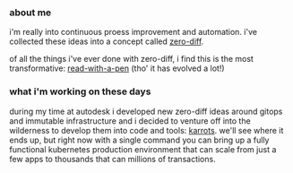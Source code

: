 ### about me

i'm really into continuous proess improvement and automation. i've collected these ideas into a concept called [zero-diff](https://zerodiff.org).

of all the things i've ever done with zero-diff, i find this is the most transformative: [read-with-a-pen](https://tinyletter.com/zerodiff/letters/zerodiff-efficient-kaizen-read-with-a-pen) (tho' it has evolved a lot!)

### what i'm working on these days

during my time at autodesk i developed new zero-diff ideas around gitops and immutable infrastructure and i decided to venture off into the wilderness to develop them into code and tools: [karrots](https://karrots.app). we'll see where it ends up, but right now with a single command you can bring up a fully functional kubernetes production environment that can scale from just a few apps to thousands that can millions of transactions.
